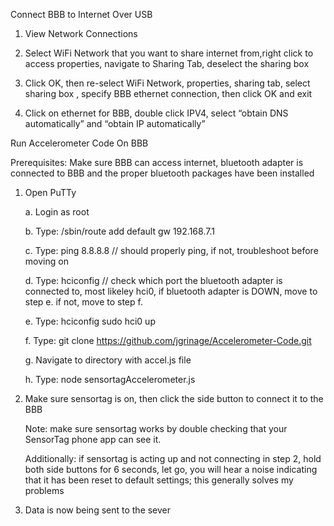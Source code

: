 Connect BBB to Internet Over USB



1.  View Network Connections

2.  Select WiFi Network that you want to share internet from,right click to access properties, navigate to Sharing Tab, deselect the sharing box

3.  Click OK, then re-select WiFi Network, properties, sharing tab, select sharing box , specify BBB ethernet connection, then click OK and exit

4.  Click on ethernet for BBB, double click IPV4, select “obtain DNS automatically” and “obtain IP automatically”



Run Accelerometer Code On BBB



Prerequisites: Make sure BBB can access internet, bluetooth adapter is connected to BBB and the proper bluetooth packages have been                   installed 


1. Open PuTTy
   
   a.  Login as root

   b.  Type: /sbin/route add default gw 192.168.7.1
   
   c.  Type: ping 8.8.8.8  // should properly ping, if not, troubleshoot before moving on
   
   d.  Type: hciconfig  // check which port the bluetooth adapter is connected to, most likeley hci0, if bluetooth adapter is DOWN,              move to step e. if not, move to step f.
   
   e.  Type: hciconfig sudo hci0 up
   
   f.  Type: git clone https://github.com/jgrinage/Accelerometer-Code.git
   
   g.  Navigate to directory with accel.js file
   
   h.  Type: node sensortagAccelerometer.js
   
   
2.  Make sure sensortag is on, then click the side button to connect it to the BBB
      
    Note: make sure sensortag works by double checking that your SensorTag phone app can see it.

    Additionally: if sensortag is acting up and not connecting in step 2, hold both side buttons for 6 seconds, let go, you will hear a               noise indicating that it has been reset to default settings; this generally solves my problems
   

3.  Data is now being sent to the sever
